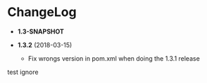 # ChangeLog

* **1.3-SNAPSHOT**

* **1.3.2** (2018-03-15)
  - Fix wrongs version in pom.xml when doing the 1.3.1 release

test ignore
